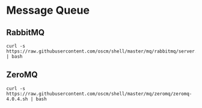Message Queue
=====

RabbitMQ
-----
	curl -s https://raw.githubusercontent.com/oscm/shell/master/mq/rabbitmq/server.sh | bash
	
ZeroMQ
-----	
	curl -s https://raw.githubusercontent.com/oscm/shell/master/mq/zeromq/zeromq-4.0.4.sh | bash
	

